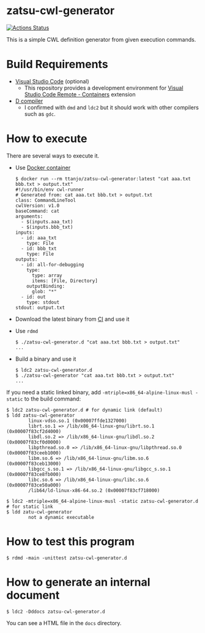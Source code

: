 # zatsu-cwl-generator
[![Actions Status](https://github.com/tom-tan/zatsu-cwl-generator/workflows/Actions/badge.svg)](https://github.com/tom-tan/zatsu-cwl-generator/actions)

This is a simple CWL definition generator from given execution commands.

# Build Requirements
- [Visual Studio Code](https://code.visualstudio.com) (optional)
  - This repository provides a development environment for [Visual Studio Code Remote - Containers](https://marketplace.visualstudio.com/items?itemName=ms-vscode-remote.remote-containers) extension
- [D compiler](https://dlang.org/download.html)
  - I confirmed with `dmd` and `ldc2` but it should work with other compilers such as `gdc`.

# How to execute

There are several ways to execute it.

- Use [Docker container](https://hub.docker.com/r/ttanjo/zatsu-cwl-generator)

  ```console
  $ docker run --rm ttanjo/zatsu-cwl-generator:latest "cat aaa.txt bbb.txt > output.txt"
  #!/usr/bin/env cwl-runner
  # Generated from: cat aaa.txt bbb.txt > output.txt
  class: CommandLineTool
  cwlVersion: v1.0
  baseCommand: cat
  arguments:
    - $(inputs.aaa_txt)
    - $(inputs.bbb_txt)
  inputs:
    - id: aaa_txt
      type: File
    - id: bbb_txt
      type: File
  outputs:
    - id: all-for-debugging
      type:
        type: array
        items: [File, Directory]
      outputBinding:
        glob: "*"
    - id: out
      type: stdout
  stdout: output.txt
  ```

- Download the latest binary from [CI](https://github.com/tom-tan/zatsu-cwl-generator/actions) and use it

- Use `rdmd`
  ```console
  $ ./zatsu-cwl-generator.d "cat aaa.txt bbb.txt > output.txt"
  ...
  ```

- Build a binary and use it
  ```console
  $ ldc2 zatsu-cwl-generator.d
  $ ./zatsu-cwl-generator "cat aaa.txt bbb.txt > output.txt"
  ...
  ```

If you need a static linked binary, add `-mtriple=x86_64-alpine-linux-musl -static` to the build command:
```console
$ ldc2 zatsu-cwl-generator.d # for dynamic link (default)
$ ldd zatsu-cwl-generator
        linux-vdso.so.1 (0x00007ffde1327000)
        librt.so.1 => /lib/x86_64-linux-gnu/librt.so.1 (0x00007f83cf2d4000)
        libdl.so.2 => /lib/x86_64-linux-gnu/libdl.so.2 (0x00007f83cf0d0000)
        libpthread.so.0 => /lib/x86_64-linux-gnu/libpthread.so.0 (0x00007f83ceeb1000)
        libm.so.6 => /lib/x86_64-linux-gnu/libm.so.6 (0x00007f83ceb13000)
        libgcc_s.so.1 => /lib/x86_64-linux-gnu/libgcc_s.so.1 (0x00007f83ce8fb000)
        libc.so.6 => /lib/x86_64-linux-gnu/libc.so.6 (0x00007f83ce50a000)
        /lib64/ld-linux-x86-64.so.2 (0x00007f83cf718000)

$ ldc2 -mtriple=x86_64-alpine-linux-musl -static zatsu-cwl-generator.d # for static link
$ ldd zatu-cwl-generator
        not a dynamic executable
```

# How to test this program

```console
$ rdmd -main -unittest zatsu-cwl-generator.d
```

# How to generate an internal document

```console
$ ldc2 -Dddocs zatsu-cwl-generator.d
```

You can see a HTML file in the `docs` directory.
